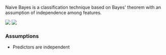 Naive Bayes is a classification technique based on Bayes' theorem with an assumption of independence among features.

![](https://www.analyticsvidhya.com/wp-content/uploads/2015/09/Bayes_rule-300x172.png)
![](https://cdn-images-1.medium.com/max/800/1*1hE-O8DML8hmTf0DlD2AVw.gif)

### Assumptions
* Predictors are independent



